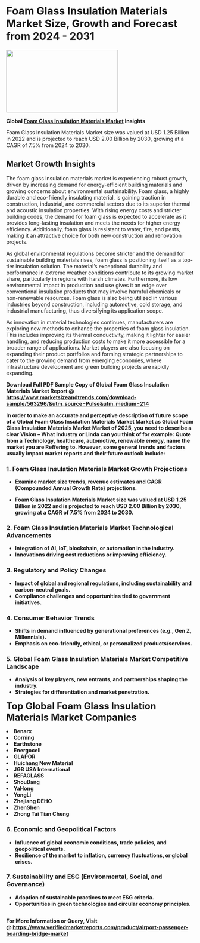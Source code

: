 <H1>Foam Glass Insulation Materials Market Size, Growth and Forecast from 2024 - 2031</H1><img class="aligncenter size-medium wp-image-584254" src="https://thirdeyenews.in/wp-content/uploads/2024/09/Global-Market-Research-300x168.jpeg" alt="" width="300" height="168" /><p><strong>Global&nbsp;<a href="https://www.marketsizeandtrends.com/download-sample/563296/&amp;utm_source=Pulse&amp;utm_medium=214">Foam Glass Insulation Materials Market</a> Insights</strong></p><p>Foam Glass Insulation Materials Market size was valued at USD 1.25 Billion in 2022 and is projected to reach USD 2.00 Billion by 2030, growing at a CAGR of 7.5% from 2024 to 2030.</p><p><h2>Market Growth Insights</h2> <p>The foam glass insulation materials market is experiencing robust growth, driven by increasing demand for energy-efficient building materials and growing concerns about environmental sustainability. Foam glass, a highly durable and eco-friendly insulating material, is gaining traction in construction, industrial, and commercial sectors due to its superior thermal and acoustic insulation properties. With rising energy costs and stricter building codes, the demand for foam glass is expected to accelerate as it provides long-lasting insulation and meets the needs for higher energy efficiency. Additionally, foam glass is resistant to water, fire, and pests, making it an attractive choice for both new construction and renovation projects.</p> <p><strong></strong></p> <p>As global environmental regulations become stricter and the demand for sustainable building materials rises, foam glass is positioning itself as a top-tier insulation solution. The material’s exceptional durability and performance in extreme weather conditions contribute to its growing market share, particularly in regions with harsh climates. Furthermore, its low environmental impact in production and use gives it an edge over conventional insulation products that may involve harmful chemicals or non-renewable resources. Foam glass is also being utilized in various industries beyond construction, including automotive, cold storage, and industrial manufacturing, thus diversifying its application scope.</p> <p>As innovation in material technologies continues, manufacturers are exploring new methods to enhance the properties of foam glass insulation. This includes improving its thermal conductivity, making it lighter for easier handling, and reducing production costs to make it more accessible for a broader range of applications. Market players are also focusing on expanding their product portfolios and forming strategic partnerships to cater to the growing demand from emerging economies, where infrastructure development and green building projects are rapidly expanding.</p> <p><strong></p><p><span class=""><strong>Download Full PDF Sample Copy of Global Foam Glass Insulation Materials Market Report</strong> @ <a href="https://www.marketsizeandtrends.com/download-sample/563296/&amp;utm_source=Pulse&amp;utm_medium=214" target="_blank">https://www.marketsizeandtrends.com/download-sample/563296/&amp;utm_source=Pulse&amp;utm_medium=214</a></span></p><p>In order to make an accurate and perceptive description of future scope of a Global&nbsp;Foam Glass Insulation Materials Market Market as Global&nbsp;Foam Glass Insulation Materials Market Market of 2025, you need to describe a clear Vision &ndash; What Industry or Linda can you think of for example: Quote from a Technology, healthcare, automotive, renewable energy, name the market you are Reffering to. However, some general trends and factors usually impact market reports and their future outlook include:</p><h3>1.&nbsp;<strong>Foam Glass Insulation Materials Market Growth Projections</strong></h3><ul><li>Examine market size trends, revenue estimates and CAGR (Compounded Annual Growth Rate) projections.</li><li><p>Foam Glass Insulation Materials Market size was valued at USD 1.25 Billion in 2022 and is projected to reach USD 2.00 Billion by 2030, growing at a CAGR of 7.5% from 2024 to 2030.</p></li></ul><h3>2.&nbsp;<strong>Foam Glass Insulation Materials Market Technological Advancements</strong></h3><ul><li>Integration of AI, IoT, blockchain, or automation in the industry.</li><li>Innovations driving cost reductions or improving efficiency.</li></ul><h3>3.&nbsp;<strong>Regulatory and Policy Changes</strong></h3><ul><li>Impact of global and regional regulations, including sustainability and carbon-neutral goals.</li><li>Compliance challenges and opportunities tied to government initiatives.</li></ul><h3>4.&nbsp;<strong>Consumer Behavior Trends</strong></h3><ul><li>Shifts in demand influenced by generational preferences (e.g., Gen Z, Millennials).</li><li>Emphasis on eco-friendly, ethical, or personalized products/services.</li></ul><h3>5.&nbsp;<strong>Global Foam Glass Insulation Materials Market Competitive Landscape</strong></h3><ul><li>Analysis of key players, new entrants, and partnerships shaping the industry.</li><li>Strategies for differentiation and market penetration.</li></ul><p data-pm-slice="1 1 []"><span style="color: inherit; font-family: inherit; font-size: 25px;">Top Global Foam Glass Insulation Materials Market Companies</span></p><div class="" data-test-id=""><p><li>Benarx</li><li> Corning</li><li> Earthstone</li><li> Energocell</li><li> GLAPOR</li><li> Huichang New Material</li><li> JGB USA International</li><li> REFAGLASS</li><li> ShouBang</li><li> YaHong</li><li> YongLi</li><li> Zhejiang DEHO</li><li> ZhenShen</li><li> Zhong Tai Tian Cheng</li></p></div><h3>6.&nbsp;<strong>Economic and Geopolitical Factors</strong></h3><ul><li>Influence of global economic conditions, trade policies, and geopolitical events.</li><li>Resilience of the market to inflation, currency fluctuations, or global crises.</li></ul><h3>7.&nbsp;<strong>Sustainability and ESG (Environmental, Social, and Governance)</strong></h3><ul><li>Adoption of sustainable practices to meet ESG criteria.</li><li>Opportunities in green technologies and circular economy principles.</li></ul><h2><strong style="font-size: 14px;">For More Information or Query, Visit @&nbsp;</strong><a style="background-color: #ffffff; font-size: 14px;" href="https://www.marketsizeandtrends.com/report/foam-glass-insulation-materials-market/" target="_blank">https://www.verifiedmarketreports.com/product/airport-passenger-boarding-bridge-market</a></h2>
